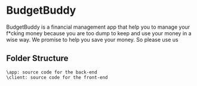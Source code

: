 # BudgetBuddy

BudgetBuddy is a financial management app that help you to manage your f*cking money because you are too
dump to keep and use your money in a wise way. We promise to help you save your money. So please use us

## Folder Structure
```
\app: source code for the back-end
\client: source code for the front-end
```

